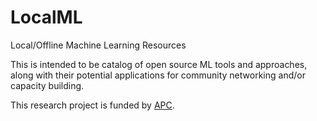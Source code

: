 # LocalML
Local/Offline Machine Learning Resources

This is intended to be catalog of open source ML tools and approaches, along with their potential applications for community networking and/or capacity building.

This research project is funded by [APC](https://www.apc.org/). 

